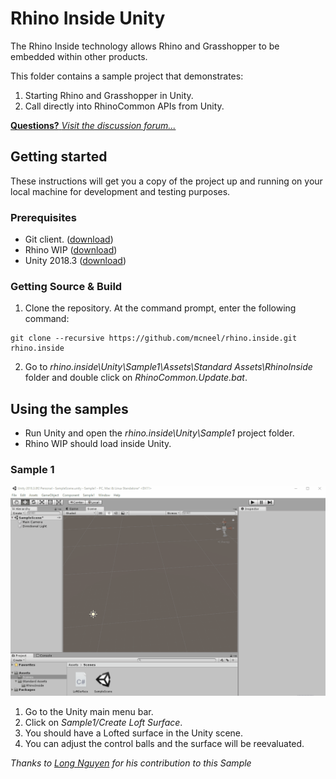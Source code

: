 # Rhino Inside Unity
The Rhino Inside technology allows Rhino and Grasshopper to be embedded within other products.

This folder contains a sample project that demonstrates:

1. Starting Rhino and Grasshopper in Unity.
2. Call directly into RhinoCommon APIs from Unity.

[**Questions?** *Visit the discussion forum...*](https://discourse.mcneel.com/c/serengeti/inside)

## Getting started
These instructions will get you a copy of the project up and running on your local machine for development and testing purposes.

### Prerequisites
* Git client. ([download](https://git-scm.com/downloads))
* Rhino WIP ([download](https://www.rhino3d.com/download/rhino/wip))
* Unity 2018.3 ([download](https://unity3d.com/get-unity/download))

### Getting Source & Build
1. Clone the repository. At the command prompt, enter the following command:
```
git clone --recursive https://github.com/mcneel/rhino.inside.git rhino.inside
```
2. Go to _rhino.inside\Unity\Sample1\Assets\Standard Assets\RhinoInside_ folder and double click on _RhinoCommon.Update.bat_.

## Using the samples
* Run Unity and open the _rhino.inside\Unity\Sample1_ project folder.
* Rhino WIP should load inside Unity.

### Sample 1
![](doc/Sample1.gif)

1. Go to the Unity main menu bar.
2. Click on _Sample1/Create Loft Surface_.
3. You should have a Lofted surface in the Unity scene.
4. You can adjust the control balls and the surface will be reevaluated.

_Thanks to [Long Nguyen](https://github.com/LongNguyenP) for his contribution to this Sample_
